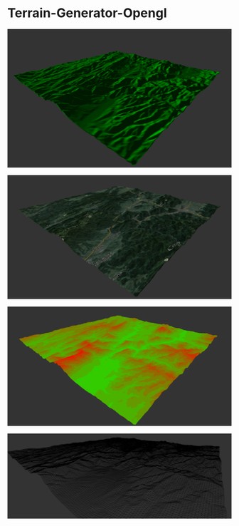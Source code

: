 # Terrain-Generator-Opengl

![Model with lighting](/readme_res/default.png)

![Model with texture](/readme_res/texture.png)

![Model with color depending on height](/readme_res/height.png)

![Model wireframe](/readme_res/wireframe.png)
